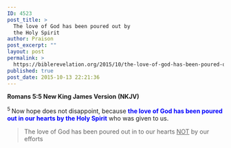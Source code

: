 ```yaml
---
ID: 4523
post_title: >
  The love of God has been poured out by
  the Holy Spirit
author: Praison
post_excerpt: ""
layout: post
permalink: >
  https://biblerevelation.org/2015/10/the-love-of-god-has-been-poured-out-by-the-holy-spirit/
published: true
post_date: 2015-10-13 22:21:36
---
```

<strong><span class="passage-display-bcv">Romans 5:5
</span><span class="passage-display-version">New King James Version (NKJV)</span></strong>

<span id="en-NKJV-28053" class="text Rom-5-5"><sup class="versenum">5 </sup>Now hope does not disappoint, because <span style="color: #0000ff;"><strong>the love of God has been poured out in our hearts by the Holy Spirit</strong> </span>who was given to us.</span>
<blockquote>The love of God has been poured out in to our hearts <span style="text-decoration: underline;">NOT</span> by our efforts</blockquote>
&nbsp;